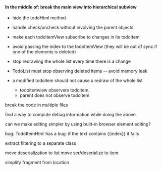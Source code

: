 
#### In the middle of: break the main view into hierarchical subview

 - hide the todoHtml method
 - handle check/uncheck without involving the parent objects

 - make each todoItemView subscribe to changes in its todoItem
 - avoid passing the index to the todoItemView (they will be out of sync if
   one of the elements is deleted)
 - stop redrawing the whole list every time there is a change

 - TodoList must stop observing deleted items -- avoid memory leak

 - a modified todoitem should not cause a redraw of the whole list
   - todoitemview observers todoitem,
   - parent does not observe todoitem



break the code in multiple files

find a way to compute debug information while doing the above

can we make editing simpler by using built-in browser element editing?


bug: TodoItemHtml has a bug: if the text contains {{index}} it fails


extract filtering to a separate class

move deserialization to list
move ser/deserialize to item

simplify fragment from location